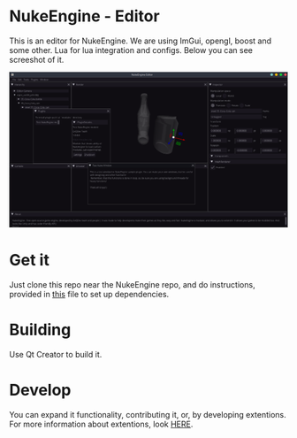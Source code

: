 # NukeEngine - Editor

This is an editor for NukeEngine. We are using ImGui, opengl, boost and some other. Lua for lua integration and configs. Below you can see screeshot of it.

![NukeEditor](screenshots/nukeeditor.png)

# Get it

Just clone this repo near the NukeEngine repo, and do instructions, provided in [this](https://github.com/ExQDev/TestNUKEModule/blob/master/README.md) file to set up dependencies.

# Building

Use Qt Creator to build it.

# Develop

You can expand it functionality, contributing it, or, by developing extentions. For more information about extentions, look [HERE](https://github.com/ExQDev/TestNUKEModule).